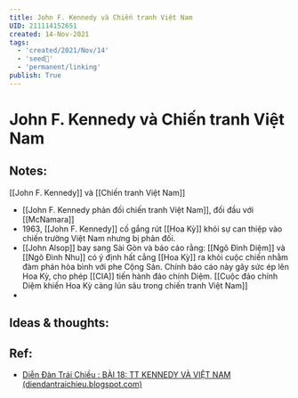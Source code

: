 ```yaml
---
title: John F. Kennedy và Chiến tranh Việt Nam
UID: 211114152651
created: 14-Nov-2021
tags:
  - 'created/2021/Nov/14'
  - 'seed🥜'
  - 'permanent/linking'
publish: True
---
```

# John F. Kennedy và Chiến tranh Việt Nam

## Notes:
[[John F. Kennedy]] và [[Chiến tranh Việt Nam]]

- [[John F. Kennedy phản đối chiến tranh Việt Nam]], đối đầu với [[McNamara]]
- 1963, [[John F. Kennedy]] cố gắng rút [[Hoa Kỳ]] khỏi sự can thiệp vào chiến trường Việt Nam nhưng bị phản đối.
- [[John Alsop]] bay sang Sài Gòn và báo cáo rằng: [[Ngô Đình Diệm]] và [[Ngô Đình Nhu]] có ý định hất cẳng [[Hoa Kỳ]] ra khỏi cuộc chiến nhằm đàm phán hòa bình với phe Cộng Sản. Chính báo cáo này gây sức ép lên Hoa Kỳ, cho phép [[CIA]] tiến hành đảo chính Diệm. [[Cuộc đảo chính Diệm khiến Hoa Kỳ càng lún sâu trong chiến tranh Việt Nam]]
- 
## Ideas & thoughts:

## Ref:
- [Diễn Đàn Trái Chiều : BÀI 18: TT KENNEDY VÀ VIỆT NAM (diendantraichieu.blogspot.com)](https://diendantraichieu.blogspot.com/2018/04/tt-kennedy-va-viet-nam.html)
